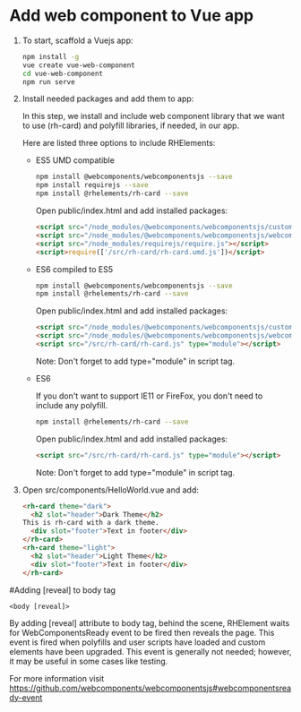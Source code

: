 # Add web component to Vue app

1. To start, scaffold a Vuejs app:

    ```bash
    npm install -g
    vue create vue-web-component
    cd vue-web-component
    npm run serve
    ```

2. Install needed packages and add them to app:

    In this step, we install and include web component library that we want to use (rh-card) and polyfill libraries, if needed, in our app.

    Here are listed three options to include RHElements:

    - ES5 UMD compatible
        ```bash
        npm install @webcomponents/webcomponentsjs --save
        npm install requirejs --save
        npm install @rhelements/rh-card --save
        ```

        Open public/index.html and add installed packages:

        ```html
        <script src="/node_modules/@webcomponents/webcomponentsjs/custom-elements-es5-adapter.js"></script>
        <script src="/node_modules/@webcomponents/webcomponentsjs/webcomponents-loader.js"></script>
        <script src="/node_modules/requirejs/require.js"></script>
        <script>require(['/src/rh-card/rh-card.umd.js'])</script>
        ```

    - ES6 compiled to ES5

        ```bash
        npm install @webcomponents/webcomponentsjs --save
        npm install @rhelements/rh-card --save
        ```

        Open public/index.html and add installed packages:

        ```html
        <script src="/node_modules/@webcomponents/webcomponentsjs/custom-elements-es5-adapter.js"></script>
        <script src="/node_modules/@webcomponents/webcomponentsjs/webcomponents-loader.js"></script>
        <script src="/src/rh-card/rh-card.js" type="module"></script>
        ```

        Note: Don't forget to add type="module" in script tag.

    - ES6

        If you don't want to support IE11 or FireFox, you don't need to include any polyfill.

        ```bash
        npm install @rhelements/rh-card --save
        ```

        Open public/index.html and add installed packages:

        ```html
        <script src="/src/rh-card/rh-card.js" type="module"></script>
        ```

        Note: Don't forget to add type="module" in script tag.

4. Open src/components/HelloWorld.vue and add:

    ```html
    <rh-card theme="dark">
      <h2 slot="header">Dark Theme</h2>
    This is rh-card with a dark theme.
      <div slot="footer">Text in footer</div>
    </rh-card>
    <rh-card theme="light">
      <h2 slot="header">Light Theme</h2>
      <div slot="footer">Text in footer</div>
    </rh-card>
    ```

#Adding [reveal] to body tag

`<body [reveal]>`

By adding [reveal] attribute to body tag, behind the scene, RHElement waits for WebComponentsReady event to be fired then reveals the page. This event is fired when polyfills and user scripts have loaded and custom elements have been upgraded. This event is generally not needed; however, it may be useful in some cases like testing.

For more information visit https://github.com/webcomponents/webcomponentsjs#webcomponentsready-event
